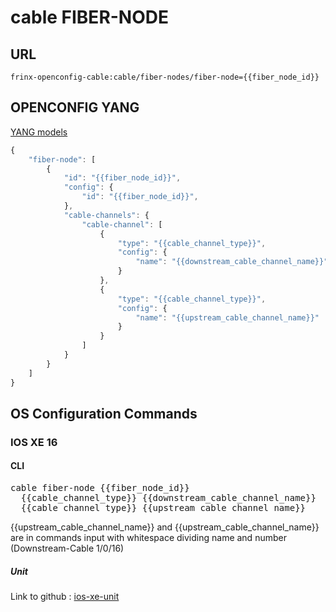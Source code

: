 # cable FIBER-NODE

## URL

```
frinx-openconfig-cable:cable/fiber-nodes/fiber-node={{fiber_node_id}}
```

## OPENCONFIG YANG

[YANG models](https://github.com/FRINXio/openconfig/tree/master/cable/src/main/yang)

```javascript
{
    "fiber-node": [
        {
            "id": "{{fiber_node_id}}",
            "config": {
                "id": "{{fiber_node_id}}",
            },
            "cable-channels": {
                "cable-channel": [
                    {
                        "type": "{{cable_channel_type}}",
                        "config": {
                            "name": "{{downstream_cable_channel_name}}"
                        }
                    },
                    {
                        "type": "{{cable_channel_type}}",
                        "config": {
                            "name": "{{upstream_cable_channel_name}}"
                        }
                    }
                ]
            }
        }
    ]
}
```

## OS Configuration Commands

### IOS XE 16

#### CLI

<pre>
cable fiber-node {{fiber_node_id}}
  {{cable_channel_type}} {{downstream_cable_channel_name}}
  {{cable_channel_type}} {{upstream_cable_channel_name}}
</pre>

{{upstream_cable_channel_name}} and {{upstream_cable_channel_name}} are in commands input with whitespace dividing name and number (Downstream-Cable 1/0/16)

##### Unit

Link to github : [ios-xe-unit](https://github.com/FRINXio/cli-units/tree/master/cable/fiber-node)